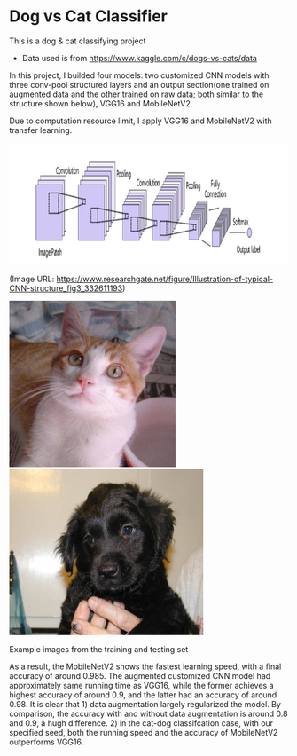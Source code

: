 # Dog vs Cat Classifier
This is a dog &amp; cat classifying project

 - Data used is from https://www.kaggle.com/c/dogs-vs-cats/data

In this project, I builded four models: two customized CNN models with three conv-pool structured layers and an output section(one trained on augmented data and the other trained on raw data; both similar to the structure shown below), VGG16 and MobileNetV2. 

Due to computation resource limit, I apply VGG16 and MobileNetV2 with transfer learning. 

<img src="CNN-structure.png" style="width:1000px;height:220px;">

(Image URL: https://www.researchgate.net/figure/Illustration-of-typical-CNN-structure_fig3_332611193)


<img src="cat.9996.jpg" style="width:300px;height:300px;">  <img src="12498.jpg" style="width:350px;height:300px;"> 

Example images from the training and testing set

As a result, the MobileNetV2 shows the fastest learning speed, with a final accuracy of around 0.985. The augmented customized CNN model had approximately same running time as VGG16, while the former achieves a highest accuracy of around 0.9, and the latter had an accuracy of around 0.98. It is clear that 1) data augmentation largely regularized the model. By comparison, the accuracy with and without data augmentation is around 0.8 and 0.9, a hugh difference. 2) in the cat-dog classifcation case, with our specified seed, both the running speed and the accuracy of MobileNetV2 outperforms VGG16. 
